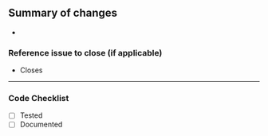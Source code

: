 ## Summary of changes
- 


### Reference issue to close (if applicable)
- Closes 

-----
### Code Checklist 

- [ ] Tested
- [ ] Documented